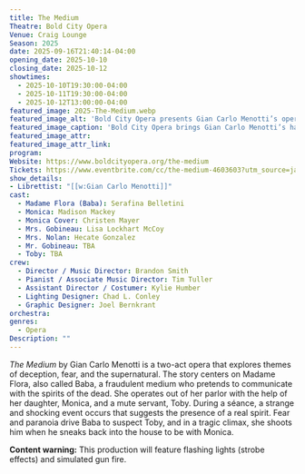 ```yaml
---
title: The Medium
Theatre: Bold City Opera
Venue: Craig Lounge
Season: 2025
date: 2025-09-16T21:40:14-04:00
opening_date: 2025-10-10
closing_date: 2025-10-12
showtimes:
  - 2025-10-10T19:30:00-04:00
  - 2025-10-11T19:30:00-04:00
  - 2025-10-12T13:00:00-04:00
featured_image: 2025-The-Medium.webp
featured_image_alt: 'Bold City Opera presents Gian Carlo Menotti’s opera "The Medium"'
featured_image_caption: 'Bold City Opera brings Gian Carlo Menotti’s haunting opera "The Medium" to Jacksonville'
featured_image_attr: 
featured_image_attr_link: 
program:
Website: https://www.boldcityopera.org/the-medium
Tickets: https://www.eventbrite.com/cc/the-medium-4603603?utm_source=jaxplays&utm_medium=web&utm_campaign=tickets
show_details: 
- Librettist: "[[w:Gian Carlo Menotti]]"
cast:
  - Madame Flora (Baba): Serafina Belletini
  - Monica: Madison Mackey
  - Monica Cover: Christen Mayer
  - Mrs. Gobineau: Lisa Lockhart McCoy
  - Mrs. Nolan: Hecate Gonzalez
  - Mr. Gobineau: TBA
  - Toby: TBA
crew:
  - Director / Music Director: Brandon Smith
  - Pianist / Associate Music Director: Tim Tuller
  - Assistant Director / Costumer: Kylie Humber
  - Lighting Designer: Chad L. Conley
  - Graphic Designer: Joel Bernkrant
orchestra:
genres: 
  - Opera
Description: ""
---
```

*The Medium* by Gian Carlo Menotti is a two-act opera that explores themes of deception, fear, and the supernatural. The story centers on Madame Flora, also called Baba, a fraudulent medium who pretends to communicate with the spirits of the dead. She operates out of her parlor with the help of her daughter, Monica, and a mute servant, Toby. During a séance, a strange and shocking event occurs that suggests the presence of a real spirit. Fear and paranoia drive Baba to suspect Toby, and in a tragic climax, she shoots him when he sneaks back into the house to be with Monica.

**Content warning:** This production will feature flashing lights (strobe effects) and simulated gun fire.